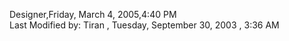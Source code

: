 ﻿Designer,Friday, March 4, 2005,4:40 PM  Last Modified by: Tiran , Tuesday, September 30, 2003 , 3:36 AM